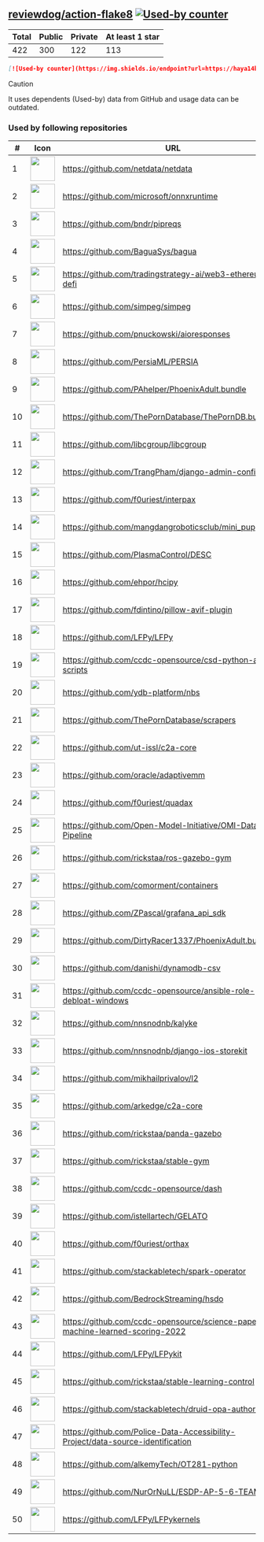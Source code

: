 





## [reviewdog/action-flake8](https://github.com/reviewdog/action-flake8) [![Used-by counter](https://img.shields.io/endpoint?url=https://haya14busa.github.io/github-used-by/data/reviewdog/action-flake8/shieldsio.json)](https://github.com/haya14busa/github-used-by/tree/main/repo/reviewdog/action-flake8)

| Total | Public | Private | At least 1 star
| ----- | ------ | ------- | ---------------
| 422 | 300 | 122 | 113 |

```md
[![Used-by counter](https://img.shields.io/endpoint?url=https://haya14busa.github.io/github-used-by/data/reviewdog/action-flake8/shieldsio.json)](https://github.com/haya14busa/github-used-by/tree/main/repo/reviewdog/action-flake8)
```

> [!CAUTION]
> It uses dependents (Used-by) data from GitHub and usage data can be outdated.

### Used by following repositories

| # | Icon | URL | Stars |
| -- | -- | -- | -- | 
|1|<img src="https://github.com/netdata.png" width=50 height=50>|https://github.com/netdata/netdata|71776|
|2|<img src="https://github.com/microsoft.png" width=50 height=50>|https://github.com/microsoft/onnxruntime|14598|
|3|<img src="https://github.com/bndr.png" width=50 height=50>|https://github.com/bndr/pipreqs|6657|
|4|<img src="https://github.com/BaguaSys.png" width=50 height=50>|https://github.com/BaguaSys/bagua|874|
|5|<img src="https://github.com/tradingstrategy-ai.png" width=50 height=50>|https://github.com/tradingstrategy-ai/web3-ethereum-defi|606|
|6|<img src="https://github.com/simpeg.png" width=50 height=50>|https://github.com/simpeg/simpeg|513|
|7|<img src="https://github.com/pnuckowski.png" width=50 height=50>|https://github.com/pnuckowski/aioresponses|513|
|8|<img src="https://github.com/PersiaML.png" width=50 height=50>|https://github.com/PersiaML/PERSIA|396|
|9|<img src="https://github.com/PAhelper.png" width=50 height=50>|https://github.com/PAhelper/PhoenixAdult.bundle|357|
|10|<img src="https://github.com/ThePornDatabase.png" width=50 height=50>|https://github.com/ThePornDatabase/ThePornDB.bundle|180|
|11|<img src="https://github.com/libcgroup.png" width=50 height=50>|https://github.com/libcgroup/libcgroup|151|
|12|<img src="https://github.com/TrangPham.png" width=50 height=50>|https://github.com/TrangPham/django-admin-confirm|129|
|13|<img src="https://github.com/f0uriest.png" width=50 height=50>|https://github.com/f0uriest/interpax|128|
|14|<img src="https://github.com/mangdangroboticsclub.png" width=50 height=50>|https://github.com/mangdangroboticsclub/mini_pupper_ros|104|
|15|<img src="https://github.com/PlasmaControl.png" width=50 height=50>|https://github.com/PlasmaControl/DESC|96|
|16|<img src="https://github.com/ehpor.png" width=50 height=50>|https://github.com/ehpor/hcipy|91|
|17|<img src="https://github.com/fdintino.png" width=50 height=50>|https://github.com/fdintino/pillow-avif-plugin|90|
|18|<img src="https://github.com/LFPy.png" width=50 height=50>|https://github.com/LFPy/LFPy|75|
|19|<img src="https://github.com/ccdc-opensource.png" width=50 height=50>|https://github.com/ccdc-opensource/csd-python-api-scripts|60|
|20|<img src="https://github.com/ydb-platform.png" width=50 height=50>|https://github.com/ydb-platform/nbs|58|
|21|<img src="https://github.com/ThePornDatabase.png" width=50 height=50>|https://github.com/ThePornDatabase/scrapers|51|
|22|<img src="https://github.com/ut-issl.png" width=50 height=50>|https://github.com/ut-issl/c2a-core|51|
|23|<img src="https://github.com/oracle.png" width=50 height=50>|https://github.com/oracle/adaptivemm|46|
|24|<img src="https://github.com/f0uriest.png" width=50 height=50>|https://github.com/f0uriest/quadax|42|
|25|<img src="https://github.com/Open-Model-Initiative.png" width=50 height=50>|https://github.com/Open-Model-Initiative/OMI-Data-Pipeline|32|
|26|<img src="https://github.com/rickstaa.png" width=50 height=50>|https://github.com/rickstaa/ros-gazebo-gym|29|
|27|<img src="https://github.com/comorment.png" width=50 height=50>|https://github.com/comorment/containers|26|
|28|<img src="https://github.com/ZPascal.png" width=50 height=50>|https://github.com/ZPascal/grafana_api_sdk|26|
|29|<img src="https://github.com/DirtyRacer1337.png" width=50 height=50>|https://github.com/DirtyRacer1337/PhoenixAdult.bundle|22|
|30|<img src="https://github.com/danishi.png" width=50 height=50>|https://github.com/danishi/dynamodb-csv|19|
|31|<img src="https://github.com/ccdc-opensource.png" width=50 height=50>|https://github.com/ccdc-opensource/ansible-role-debloat-windows|17|
|32|<img src="https://github.com/nnsnodnb.png" width=50 height=50>|https://github.com/nnsnodnb/kalyke|17|
|33|<img src="https://github.com/nnsnodnb.png" width=50 height=50>|https://github.com/nnsnodnb/django-ios-storekit|17|
|34|<img src="https://github.com/mikhailprivalov.png" width=50 height=50>|https://github.com/mikhailprivalov/l2|15|
|35|<img src="https://github.com/arkedge.png" width=50 height=50>|https://github.com/arkedge/c2a-core|14|
|36|<img src="https://github.com/rickstaa.png" width=50 height=50>|https://github.com/rickstaa/panda-gazebo|14|
|37|<img src="https://github.com/rickstaa.png" width=50 height=50>|https://github.com/rickstaa/stable-gym|12|
|38|<img src="https://github.com/ccdc-opensource.png" width=50 height=50>|https://github.com/ccdc-opensource/dash|11|
|39|<img src="https://github.com/istellartech.png" width=50 height=50>|https://github.com/istellartech/GELATO|11|
|40|<img src="https://github.com/f0uriest.png" width=50 height=50>|https://github.com/f0uriest/orthax|8|
|41|<img src="https://github.com/stackabletech.png" width=50 height=50>|https://github.com/stackabletech/spark-operator|8|
|42|<img src="https://github.com/BedrockStreaming.png" width=50 height=50>|https://github.com/BedrockStreaming/hsdo|7|
|43|<img src="https://github.com/ccdc-opensource.png" width=50 height=50>|https://github.com/ccdc-opensource/science-paper-rf-machine-learned-scoring-2022|7|
|44|<img src="https://github.com/LFPy.png" width=50 height=50>|https://github.com/LFPy/LFPykit|7|
|45|<img src="https://github.com/rickstaa.png" width=50 height=50>|https://github.com/rickstaa/stable-learning-control|6|
|46|<img src="https://github.com/stackabletech.png" width=50 height=50>|https://github.com/stackabletech/druid-opa-authorizer|6|
|47|<img src="https://github.com/Police-Data-Accessibility-Project.png" width=50 height=50>|https://github.com/Police-Data-Accessibility-Project/data-source-identification|5|
|48|<img src="https://github.com/alkemyTech.png" width=50 height=50>|https://github.com/alkemyTech/OT281-python|5|
|49|<img src="https://github.com/NurOrNuLL.png" width=50 height=50>|https://github.com/NurOrNuLL/ESDP-AP-5-6-TEAM-2|5|
|50|<img src="https://github.com/LFPy.png" width=50 height=50>|https://github.com/LFPy/LFPykernels|5|
